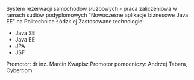 
System rezerwacji samochodów służbowych - praca zaliczeniowa w ramach sudiów podyplomowych "Nowoczesne aplikacje biznesowe Java EE" na Politechnice Łódzkiej 
Zastosowane technologie:
- Java SE
- Java EE
- JPA
- JSF

Promotor: dr inż. Marcin Kwapisz 
Promotor pomocniczy: Andrzej Tabara, Cybercom
